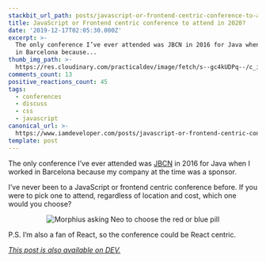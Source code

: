 ```yaml
---
stackbit_url_path: posts/javascript-or-frontend-centric-conference-to-attend-in-2020-m44
title: JavaScript or Frontend centric conference to attend in 2020?
date: '2019-12-17T02:05:30.000Z'
excerpt: >-
  The only conference I’ve ever attended was JBCN in 2016 for Java when I worked
  in Barcelona because...
thumb_img_path: >-
  https://res.cloudinary.com/practicaldev/image/fetch/s--gc4kUDPq--/c_imagga_scale,f_auto,fl_progressive,h_420,q_auto,w_1000/https://thepracticaldev.s3.amazonaws.com/i/yy5za1fjbfq1m3jh6wvk.png
comments_count: 13
positive_reactions_count: 45
tags:
  - conferences
  - discuss
  - css
  - javascript
canonical_url: >-
  https://www.iamdeveloper.com/posts/javascript-or-frontend-centric-conference-to-attend-in-2020-m44/
template: post
---
```



The only conference I’ve ever attended was [JBCN](https://www.jbcnconf.com/2016/) in 2016 for Java when I worked in Barcelona because my company at the time was a sponsor.‪

I’ve never been to a JavaScript or frontend centric conference before. If you were to pick one to attend, regardless of location and cost, which one would you choose?‬

<center>
<img src="https://media.giphy.com/media/OvDTq5V3EepBS/giphy.gif" alt="Morphius asking Neo to choose the red or blue pill" />
</center>

P.S. I’m also a fan of React, so the conference could be React centric.

*[This post is also available on DEV.](https://dev.to/nickytonline/javascript-or-frontend-centric-conference-to-attend-in-2020-m44)*


<script>
const parent = document.getElementsByTagName('head')[0];
const script = document.createElement('script');
script.type = 'text/javascript';
script.src = 'https://cdnjs.cloudflare.com/ajax/libs/iframe-resizer/4.1.1/iframeResizer.min.js';
script.charset = 'utf-8';
script.onload = function() {
    window.iFrameResize({}, '.liquidTag');
};
parent.appendChild(script);
</script>    
